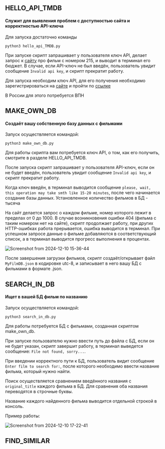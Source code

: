 ## HELLO_API_TMDB

#### Служит для выявления проблем с доступностью сайта и корректностью API-ключа

Для запуска достаточно команды 

`python3 hello_api_TMDB.py`

При запуске скрипт запрашивает у пользователя ключ API, делает запрос к [сайту](https://www.themoviedb.org/) про фильм с номером 215, и выводит в терминал его бюджет. В случае, если API-ключ не был введён, пользователь увидит сообщение `Invalid api key`, и скрипт прекратит работу.

Для запуска необходим ключ API, для его получения необходимо зарегистрироваться на [сайте](https://www.themoviedb.org/) и пройти по [ссылке](https://www.themoviedb.org/settings/api)

В России для этого потребуется ВПН


## MAKE_OWN_DB

#### Создаёт вашу собственную базу данных с фильмами

Запуск осуществляется командой:

`python3 make_own_db.py`

Для работы скрипта вам потребуется ключ API, о том, как его получить, смотрите в разделе HELLO_API_TMDB.

После запуска скрипт запрашивает у пользователя API-ключ, если он не будет введён, пользователь увидит сообщение `Invalid api key`, и скрипт прекратит работу.

Когда ключ введён, в терминал выводится сообщение `please, wait, this operation may take smth like 15-20 minutes`, после чего начинается создание базы данных. Установленное количество фильмов в БД - тысяча

На сайт делается запрос о каждом фильме, номер которого лежит в пределах от 0 до 1000. В случае возникновения ошибки 404 (фильма с таким номером нет на сайте), скрипт продолжает работу, при других HTTP-ошибках работа прерывается, ошибка выводится в терминал. При успешном запросе данные о фильме добавляются в соответствующий список, а в терминал выводится прогресс выполнения в процентах.

![Screenshot from 2024-12-10 15-36-44](https://github.com/user-attachments/assets/d16a497e-5181-4dd6-9d25-7ae25a185b5d)

После завершения загрузки фильмов, скрипт создаёт/открывает файл `MyFilmDB.json` в кодировке utc-8, и записывает в него вашу БД с  фильмами в формате .json.


## SEARCH_IN_DB

#### Ищет в вашей БД фильм по названию

Запуск осуществляется командой:

`python3 search_in_db.py`

Для работы потребуется БД с фильмами, созданная скриптом make_own_db. 

При запуске пользователю нужно ввести путь до файла с БД, если он не будет указан, скрипт завершит работу, в терминал выведется сообщение: `File not found, sorry...`.

При введении корректного пути к БД, пользователь видит сообщение `Enter film to search for:`, после которого необходимо ввести название фильма, который нужно найти.

Поиск осуществляется сравнением введённого названия с `original_title` каждого фильма в БД. Для сравнения оба названия переводятся в строчные буквы.

Название каждого найденного фильма выводится отдельной строкой в консоль.

Пример работы:

![Screenshot from 2024-12-10 17-22-41](https://github.com/user-attachments/assets/7ab17c63-6c01-4828-8f12-6b47b3ad8739)



## FIND_SIMILAR
